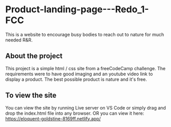 # Product-landing-page---Redo_1-FCC
This is a website to encourage busy bodies to reach out to nature for much needed R&R.

## About the project
This project is a simple html / css site from a freeCodeCamp challenge. The requirements were to have 
good imaging and an youtube video link to display a product. The best possible product is nature and it's free. 

## To view the site
  You can view the site by running Live server on VS Code or simply drag and drop the index.html file into any browser. 
  OR
  you can view it here: https://eloquent-goldstine-8169ff.netlify.app/

